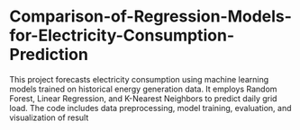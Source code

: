 # Comparison-of-Regression-Models-for-Electricity-Consumption-Prediction
This project forecasts electricity consumption using machine learning models trained on historical energy generation data. It employs Random Forest, Linear Regression, and K-Nearest Neighbors to predict daily grid load. The code includes data preprocessing, model training, evaluation, and visualization of result
